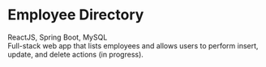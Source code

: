 # Employee Directory

ReactJS, Spring Boot, MySQL <br />
Full-stack web app that lists employees and allows users to perform insert, update, and delete actions (in progress).
